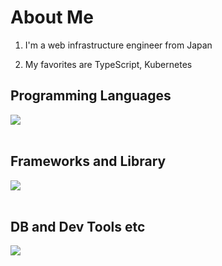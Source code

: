 # About Me

1. I'm a web infrastructure engineer from Japan

2. My favorites are TypeScript, Kubernetes

## Programming Languages

<img src="https://skillicons.dev/icons?i=js,typescript,php,ruby" /> <br /><br />

## Frameworks and Library

<img src="https://skillicons.dev/icons?i=react,next,vue,nodejs,express,nestjs,laravel,rails" /> <br /><br />

## DB and Dev Tools etc

<img src="https://skillicons.dev/icons?i=aws,azure,cloudflare,terraform,docker,kubernetes,git,github,githubactions,gitlab,vscode,linux,redhat" /> <br /><br />
